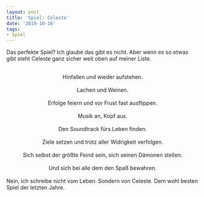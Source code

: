```yaml
---
layout: post
title: 'Spiel: Celeste'
date: '2019-10-16'
tags: 
- Spiel
---
```


Das perfekte Spiel? Ich glaube das gibt es nicht. Aber wenn es so etwas gibt steht Celeste ganz sicher weit oben auf meiner Liste. 

<center>
<br>Hinfallen und wieder aufstehen.<br>
<br>Lachen und Weinen.<br>
<br>Erfolge feiern und vor Frust fast ausflippen.<br>
<br>Musik an, Kopf aus.<br>
<br>Den Soundtrack fürs Leben finden.<br>
<br>Ziele setzen und trotz aller Widrigkeit verfolgen.<br>
<br>Sich selbst der größte Feind sein, sich seinen Dämonen stellen.<br>
<br>Und sich bei alle dem den Spaß bewahren.<br>
</center><br>
Nein, ich schreibe nicht vom Leben. Sondern von Celeste. Dem wohl besten Spiel der letzten Jahre. 
